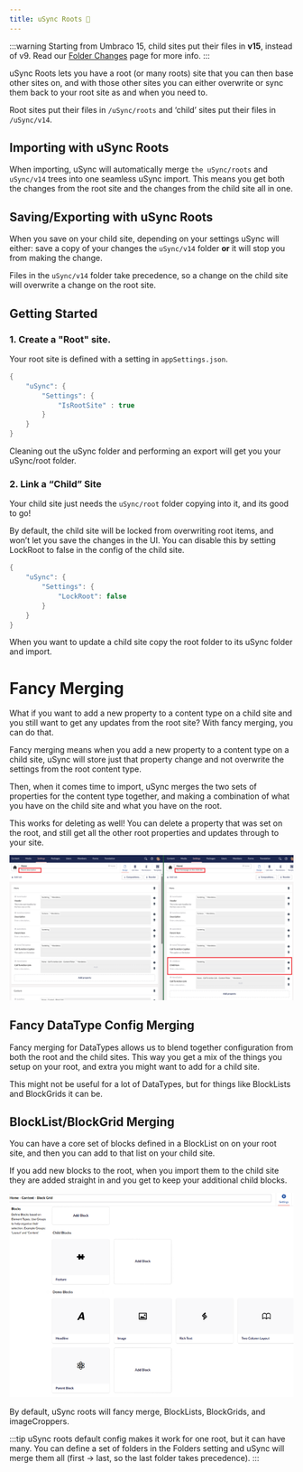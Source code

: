 ```yaml
---
title: uSync Roots 🌳
---
```

:::warning
Starting from Umbraco 15, child sites put their files in **v15**, instead of v9. Read our [Folder Changes](/usync/uSync/guides/folderChange) page for more info.
:::

uSync Roots lets you have a root (or many roots) site that you can then base other sites on, and with those other sites you can either overwrite or sync them back to your root site as and when you need to.

Root sites put their files in `/uSync/roots` and ‘child’ sites put their files in `/uSync/v14`.

## Importing with uSync Roots

When importing, uSync will automatically merge `the uSync/roots` and `uSync/v14` trees into one seamless uSync import. This means you get both the changes from the root site and the changes from the child site all in one.

## Saving/Exporting with uSync Roots

When you save on your child site, depending on your settings uSync will either: save a copy of your changes the `uSync/v14` folder **or** it will stop you from making the change.

Files in the `uSync/v14` folder take precedence, so a change on the child site will overwrite a change on the root site.

## Getting Started

### 1. Create a "Root" site.

Your root site is defined with a setting in `appSettings.json`.

```cs
{
    "uSync": {
        "Settings": {
            "IsRootSite" : true
        }
    }
}
```

Cleaning out the uSync folder and performing an export will get you your uSync/root folder.

### 2. Link a “Child” Site

Your child site just needs the `uSync/root` folder copying into it, and its good to go!

By default, the child site will be locked from overwriting root items, and won’t let you
save the changes in the UI. You can disable this by setting LockRoot to false in the config of the child site.

```cs
{
    "uSync": {
        "Settings": {
            "LockRoot": false 
        }
    }
}
```

When you want to update a child site copy the root folder to its uSync folder and import.

# Fancy Merging

What if you want to add a new property to a content type on a child site and you still want to get any updates from the root site? With fancy merging, you can do that.

Fancy merging means when you add a new property to a content type on a child site, uSync will store just that property change and not overwrite the settings from the root content type.

Then, when it comes time to import, uSync merges the two sets of properties for the content type together, and making a combination of what you have on the child site and what you have on the root.

This works for deleting as well! You can delete a property that was set on the root, and still get all the other root properties and updates through to your site.

![A single property being merged in a DocType.](propertymerge.png)

## Fancy DataType Config Merging

Fancy merging for DataTypes allows us to blend together configuration from both the root and the child sites. This way you get a mix of the things you setup on your root, and extra you might want to add for a child site.

This might not be useful for a lot of DataTypes, but for things like BlockLists and BlockGrids it can be.

## BlockList/BlockGrid Merging

You can have a core set of blocks defined in a BlockList on on your root site, and then you can add to that list on your child site.

If you add new blocks to the root, when you import them to the child site they are added straight in and you get to keep your additional child blocks. 

![A merged block Grid, showing parent and child blocks in one.](mergedblocklist.png)

By default, uSync roots will fancy merge, BlockLists, BlockGrids, and imageCroppers.

:::tip
 uSync roots default config makes it work for one root, but it can have many. You can define a set of folders in the Folders setting and uSync will merge them all (first -> last, so the last folder takes precedence).
:::